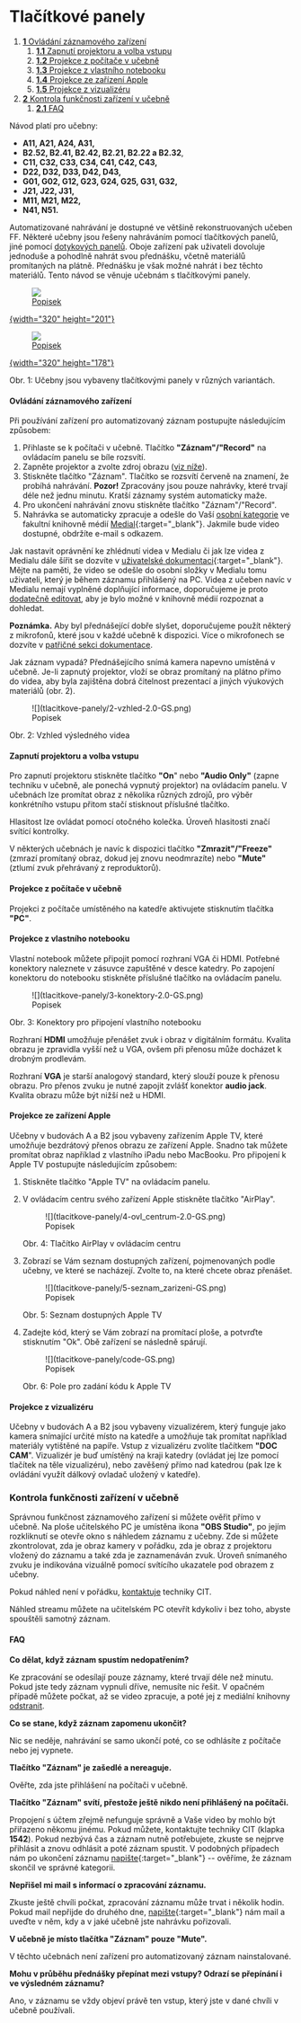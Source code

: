 Tlačítkové panely
=================



1.  [**1** Ovládání záznamového
    zařízení](#TOC-Ovl-d-n-z-znamov-ho-za-zen-)
    1.  [**1.1** Zapnutí projektoru a volba
        vstupu](#TOC-Zapnut-projektoru-a-volba-vstupu)
    2.  [**1.2** Projekce z počítače v
        učebně](#TOC-Projekce-z-po-ta-e-v-u-ebn-)
    3.  [**1.3** Projekce z vlastního
        notebooku](#TOC-Projekce-z-vlastn-ho-notebooku)
    4.  [**1.4** Projekce ze zařízení
        Apple](#TOC-Projekce-ze-za-zen-Apple)
    5.  [**1.5** Projekce z vizualizéru](#TOC-Projekce-z-vizualiz-ru)
2.  [**2** Kontrola funkčnosti zařízení v
    učebně](#TOC-Kontrola-funk-nosti-za-zen-v-u-ebn-)
    1.  [**2.1** FAQ](#TOC-FAQ)




Návod platí pro učebny:

-   **A11, A21, A24, A31,**
-   **B2.52, B2.41, B2.42, B2.21, B2.22 a B2.32**,
-   **C11, C32, C33, C34, C41, C42, C43,**
-   **D22, D32, D33, D42, D43,**
-   **G01, G02, G12, G23, G24, G25, G31, G32,**
-   **J21, J22, J31,**
-   **M11, M21, M22,**
-   **N41, N51.**



Automatizované nahrávání je dostupné ve většině rekonstruovaných učeben
FF. Některé učebny jsou řešeny nahráváním pomocí tlačítkových panelů,
jiné pomocí [dotykových panelů](/dotykove-panely). Oboje zařízení pak
uživateli dovoluje jednoduše a pohodlně nahrát svou přednášku, včetně
materiálů promítaných na plátně. Přednášku je však možné nahrát i bez
těchto materiálů. Tento návod se věnuje učebnám s tlačítkovými panely.







[<figure markdown>![](tlacitkove-panely/tl_tmavy.jpg?height=201&width=320)<figcaption>Popisek</figcaption></figure>{width="320"
height="201"}](/tlacitkove-panely/tl_tmavy.jpg?attredirects=0)[<figure markdown>![](tlacitkove-panely/tl_svetly.jpg?height=178&width=320)<figcaption>Popisek</figcaption></figure>{width="320"
height="178"}](/tlacitkove-panely/tl_svetly.jpg?attredirects=0)

Obr. 1: Učebny jsou vybaveny tlačítkovými panely v různých variantách.

#### Ovládání záznamového zařízení

Při používání zařízení pro automatizovaný záznam postupujte následujícím
způsobem:

1.  Přihlaste se k počítači v učebně. Tlačítko **"Záznam"/"Record"**
    na ovládacím panelu se bíle rozsvítí.
2.  Zapněte projektor a zvolte zdroj obrazu ([viz
    níže](/tlacitkove-panely#TOC-Zapnut-projektoru-a-volba-vstupu)).
3.  Stiskněte tlačítko "Záznam". Tlačítko se rozsvítí červeně na
    znamení, že probíhá nahrávání.
    **Pozor!** Zpracovány jsou pouze nahrávky, které trvají déle než
    jednu minutu. Kratší záznamy systém automaticky maže.
4.  Pro ukončení nahrávání znovu stiskněte tlačítko
    "Záznam"/"Record".
5.  Nahrávka se automaticky zpracuje a odešle do Vaší [osobní
    kategorie](/home/kdo-muaze-videt-muaj-obsah) ve fakultní knihovně
    médií [Medial](http://medial.phil.muni.cz){:target="_blank"}. Jakmile bude video
    dostupné, obdržíte e-mail s odkazem.

Jak nastavit oprávnění ke zhlédnutí videa v Medialu či jak lze videa z
Medialu dále šířit se dozvíte v [uživatelské
dokumentaci](https://sites.google.com/a/phil.muni.cz/elearning-medial/){:target="_blank"}.
Mějte na paměti, že video se odešle do osobní složky v Medialu tomu
uživateli, který je během záznamu přihlášený na PC. Videa z učeben navíc
v Medialu nemají vyplněné doplňující informace, doporučujeme je proto
[dodatečně editovat](/home/jak-muazu-dodatecne-upravit-metadata), aby je
bylo možné v knihovně médií rozpoznat a dohledat.

**Poznámka.** Aby byl přednášející dobře slyšet, doporučujeme použít
některý z mikrofonů, které jsou v každé učebně k dispozici. Více o
mikrofonech se dozvíte v [patřičné sekci dokumentace](/mikrofony).


Jak záznam vypadá? Přednášejícího snímá kamera napevno umístěná v
učebně. Je-li zapnutý projektor, vloží se obraz promítaný na plátno
přímo do videa, aby byla zajištěna dobrá čitelnost prezentací a jiných
výukových materiálů (obr. 2).

<figure markdown>![](tlacitkove-panely/2-vzhled-2.0-GS.png)<figcaption>Popisek</figcaption></figure>

Obr. 2: Vzhled výsledného videa


#### Zapnutí projektoru a volba vstupu

Pro zapnutí projektoru stiskněte tlačítko **"On**" nebo **"Audio
Only"** (zapne techniku v učebně, ale ponechá vypnutý projektor) na
ovládacím panelu. V učebnách lze promítat obraz z několika různých
zdrojů, pro výběr konkrétního vstupu přitom stačí stisknout příslušné
tlačítko.

Hlasitost lze ovládat pomocí otočného kolečka. Úroveň hlasitosti značí
svítící kontrolky.

V některých učebnách je navíc k dispozici tlačítko
**"Zmrazit"/"Freeze"** (zmrazí promítaný obraz, dokud jej znovu
neodmrazíte) nebo **"Mute"** (ztlumí zvuk přehrávaný z reproduktorů).

#### Projekce z počítače v učebně

Projekci z počítače umístěného na katedře aktivujete stisknutím tlačítka
**"PC"**.

#### Projekce z vlastního notebooku

Vlastní notebook můžete připojit pomocí rozhraní VGA či HDMI. Potřebné
konektory naleznete v zásuvce zapuštěné v desce katedry. Po zapojení
konektoru do notebooku stiskněte příslušné tlačítko na ovládacím panelu.

<figure markdown>![](tlacitkove-panely/3-konektory-2.0-GS.png)<figcaption>Popisek</figcaption></figure>

Obr. 3: Konektory pro připojení vlastního notebooku


Rozhraní **HDMI** umožňuje přenášet zvuk i obraz v digitálním formátu.
Kvalita obrazu je zpravidla vyšší než u VGA, ovšem při přenosu může
docházet k drobným prodlevám.

Rozhraní **VGA** je starší analogový standard, který slouží pouze k
přenosu obrazu. Pro přenos zvuku je nutné zapojit zvlášť konektor
**audio jack**. Kvalita obrazu může být nižší než u HDMI.

#### Projekce ze zařízení Apple

Učebny v budovách A a B2 jsou vybaveny zařízením Apple TV, které
umožňuje bezdrátový přenos obrazu ze zařízení Apple. Snadno tak můžete
promítat obraz například z vlastního iPadu nebo MacBooku. Pro připojení
k Apple TV postupujte následujícím způsobem:

1.  Stiskněte tlačítko "Apple TV" na ovládacím panelu.

2.  V ovládacím centru svého zařízení Apple stiskněte tlačítko
    "AirPlay".

    <figure markdown>![](tlacitkove-panely/4-ovl_centrum-2.0-GS.png)<figcaption>Popisek</figcaption></figure>

    Obr. 4: Tlačítko AirPlay v ovládacím centru
    

3.  Zobrazí se Vám seznam dostupných zařízení, pojmenovaných podle
    učebny, ve které se nacházejí. Zvolte to, na které chcete obraz
    přenášet.

    <figure markdown>![](tlacitkove-panely/5-seznam_zarizeni-GS.png)<figcaption>Popisek</figcaption></figure>

    Obr. 5: Seznam dostupných Apple TV
    

4.  Zadejte kód, který se Vám zobrazí na promítací ploše, a potvrďte
    stisknutím "Ok". Obě zařízení se následně spárují.

    <figure markdown>![](tlacitkove-panely/code-GS.png)<figcaption>Popisek</figcaption></figure>

    Obr. 6: Pole pro zadání kódu k Apple TV

#### Projekce z vizualizéru

Učebny v budovách A a B2 jsou vybaveny vizualizérem, který funguje jako
kamera snímající určité místo na katedře a umožňuje tak promítat
například materiály vytištěné na papíře. Vstup z vizualizéru zvolíte
tlačítkem **"DOC CAM**". Vizualizér je buď umístěný na kraji katedry
(ovládat jej lze pomocí tlačítek na těle vizualizéru), nebo zavěšený
přímo nad katedrou (pak lze k ovládání využít dálkový ovladač uložený v
katedře).



### Kontrola funkčnosti zařízení v učebně

Správnou funkčnost záznamového zařízení si můžete ověřit přímo v učebně.
Na ploše učitelského PC je umístěna ikona **"OBS Studio"**, po jejím
rozkliknutí se otevře okno s náhledem záznamu z učebny. Zde si můžete
zkontrolovat, zda je obraz kamery v pořádku, zda je obraz z projektoru
vložený do záznamu a také zda je zaznamenáván zvuk. Úroveň snímaného
zvuku je indikována vizuálně pomocí svítícího ukazatele pod obrazem z
učebny.

Pokud náhled není v pořádku, [kontaktuje](/kontakty) techniky CIT.

Náhled streamu můžete na učitelském PC otevřít kdykoliv i bez toho,
abyste spouštěli samotný záznam.

#### FAQ

**Co dělat, když záznam spustím nedopatřením?**

Ke zpracování se odesílají pouze záznamy, které trvají déle než minutu.
Pokud jste tedy záznam vypnuli dříve, nemusíte nic řešit. V opačném
případě můžete počkat, až se video zpracuje, a poté jej z mediální
knihovny [odstranit](/home/kde-najdu-vsechna-svoje-videa).


**Co se stane, když záznam zapomenu ukončit?**

Nic se neděje, nahrávání se samo ukončí poté, co se odhlásíte z počítače
nebo jej vypnete.


**Tlačítko "Záznam" je zašedlé a nereaguje.**

Ověřte, zda jste přihlášení na počítači v učebně.


**Tlačítko "Záznam" svítí, přestože ještě nikdo není přihlášený na
počítači.**

Propojení s účtem zřejmě nefunguje správně a Vaše video by mohlo být
přiřazeno někomu jinému. Pokud můžete, kontaktujte techniky CIT (klapka
**1542**). Pokud nezbývá čas a záznam nutně potřebujete, zkuste se
nejprve přihlásit a znovu odhlásit a poté záznam spustit. V podobných
případech nám po ukončení záznamu
[napište](https://it.muni.cz/phil/ke/kontakty#main){:target="_blank"} -- ověříme, že
záznam skončil ve správné kategorii.


**Nepřišel mi mail s informací o zpracování záznamu.**

Zkuste ještě chvíli počkat, zpracování záznamu může trvat i několik
hodin. Pokud mail nepřijde do druhého dne,
[napište](https://it.muni.cz/phil/ke/kontakty#main){:target="_blank"} nám mail a uveďte v
něm, kdy a v jaké učebně jste nahrávku pořizovali.


**V učebně je místo tlačítka "Záznam" pouze "Mute".**

V těchto učebnách není zařízení pro automatizovaný záznam
nainstalované.


**Mohu v průběhu přednášky přepínat mezi vstupy? Odrazí se přepínání i
ve výsledném záznamu?**

Ano, v záznamu se vždy objeví právě ten vstup, který jste v dané chvíli
v učebně používali.
